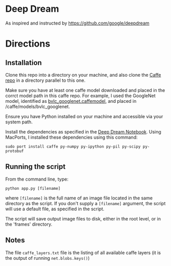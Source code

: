 # Deep Dream

As inspired and instructed by https://github.com/google/deepdream

# Directions

## Installation

Clone this repo into a directory on your machine, and also clone the [Caffe repo](https://github.com/BVLC/caffe) in a directory parallel to this one. 

Make sure you have at least one caffe model downloaded and placed in the corrct model path in this caffe repo. For example, I used the GoogleNet model, identified as [bvlc_googlenet.caffemodel](http://dl.caffe.berkeleyvision.org/bvlc_googlenet.caffemodel), and placed in /caffe/models/bvlc_googlenet.

Ensure you have Python installed on your machine and accessible via your system path. 

Install the dependencies as specified in the [Deep Dream Notebook](https://github.com/google/deepdream/blob/master/dream.ipynb). Using MacPorts, I installed these dependencies using this command:

`sudo port install caffe py-numpy py-ipython py-pil py-scipy py-protobuf`

## Running the script

From the command line, type:

`python app.py [filename]`

where `[filename]` is the full name of an image file located in the same directory as the script. If you don't supply a `[filename]` argument, the script will use a default file, as specified in the script.

The script will save output image files to disk, either in the root level, or in the 'frames' directory.

## Notes

The file `caffe_layers.txt` file is the listing of all available caffe layers (it is the output of running `net.blobs.keys()`)